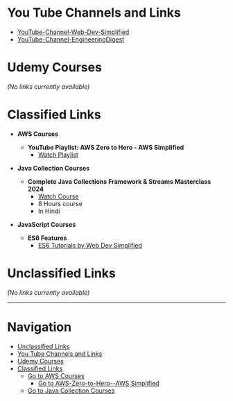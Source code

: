 # You Tube Channels and Links
- [YouTube-Channel-Web-Dev-Simplified](https://www.youtube.com/@WebDevSimplified)
- [YouTube-Channel-EngineeringDigest](https://www.youtube.com/@EngineeringDigest)




# Udemy Courses
_(No links currently available)_  


# Classified Links  

- <a id="aws-courses"></a> **AWS Courses**  
    - <a id="aws-courses--youtube-playlist--aws-zero-to-hero--aws-simplified"></a> **YouTube Playlist: AWS Zero to Hero - AWS Simplified**  
        - [Watch Playlist](https://www.youtube.com/watch?v=GkKNxyLp_V0&list=PLdpzxOOAlwvLNOxX0RfndiYSt1Le9azze)  

- <a id="java-collection-courses"></a> **Java Collection Courses**  
    - **Complete Java Collections Framework & Streams Masterclass 2024**  
        - [Watch Course](https://www.youtube.com/watch?v=92k5uokmW9o)  
        - 8 Hours course  
        - In Hindi  

- **JavaScript Courses**  
    - **ES6 Features**  
        - [ES6 Tutorials by Web Dev Simplified](https://www.youtube.com/playlist?list=PLZlA0Gpn_vH-0FlQnruw2rd1HuiYJHHkm)  

# Unclassified Links  
_(No links currently available)_  

---

# Navigation  
- [Unclassified Links](#unclassified-links)
- [You Tube Channels and Links](#you-tube-channels-and-links)
- [Udemy Courses](#udemy-courses)
- [Classified Links](#classified-links)
    - [Go to AWS Courses](#aws-courses)  
        - [Go to AWS-Zero-to-Hero--AWS Simplified](#aws-courses--youtube-playlist--aws-zero-to-hero--aws-simplified)
    - [Go to Java Collection Courses](#java-collection-courses)

